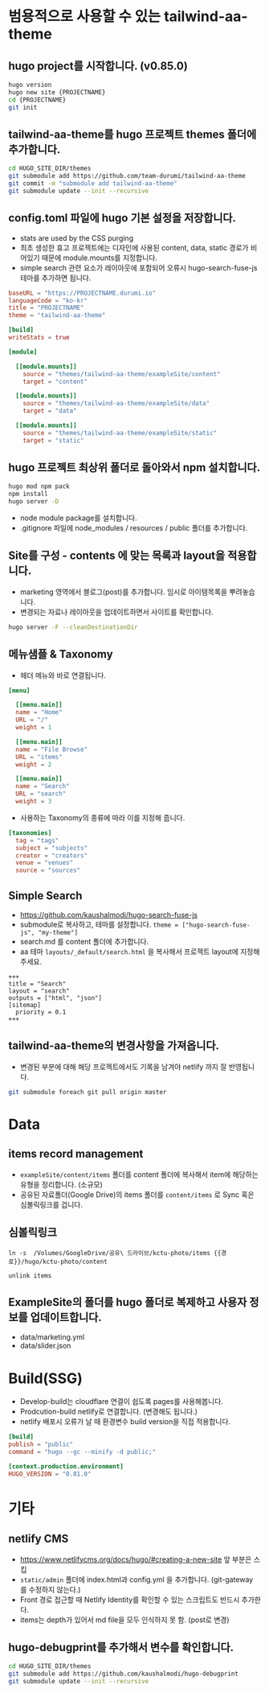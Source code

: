 # 범용적으로 사용할 수 있는 tailwind-aa-theme

## hugo project를 시작합니다. (v0.85.0)

```bash
hugo version
hugo new site {PROJECTNAME}
cd {PROJECTNAME}
git init
```

## tailwind-aa-theme를 hugo 프로젝트 themes 폴더에 추가합니다.

```bash
cd HUGO_SITE_DIR/themes
git submodule add https://github.com/team-durumi/tailwind-aa-theme
git commit -m "submodule add tailwind-aa-theme"
git submodule update --init --recursive
```

## config.toml 파일에 hugo 기본 설정을 저장합니다. 
- stats are used by the CSS purging
- 최초 생성한 휴고 프로젝트에는 디자인에 사용된 content, data, static 경로가 비어있기 때문에 module.mounts를 지정합니다.
- simple search 관련 요소가 레이아웃에 포함되어 오류시 hugo-search-fuse-js 테마를 추가하면 됩니다.

```toml
baseURL = "https://PROJECTNAME.durumi.io"
languageCode = "ko-kr"
title = "PROJECTNAME"
theme = "tailwind-aa-theme"

[build]
writeStats = true

[module]

  [[module.mounts]]
    source = "themes/tailwind-aa-theme/exampleSite/content"
    target = "content"  

  [[module.mounts]]
    source = "themes/tailwind-aa-theme/exampleSite/data"
    target = "data"    

  [[module.mounts]]
    source = "themes/tailwind-aa-theme/exampleSite/static"
    target = "static"
```

## hugo 프로젝트 최상위 폴더로 돌아와서 npm 설치합니다.
```bash
hugo mod npm pack
npm install
hugo server -D
```
- node module package를 설치합니다.
- .gitignore 파일에 node_modules / resources / public 폴더를 추가합니다.

## Site를 구성 - contents 에 맞는 목록과 layout을 적용합니다. 
- marketing 영역에서 블로그(post)를 추가합니다. 임시로 아이템목록을 뿌려놓습니다.
- 변경되는 자료나 레이아웃을 업데이트하면서 사이트를 확인합니다. 
```bash
hugo server -F --cleanDestinationDir
```

## 메뉴샘플 & Taxonomy
- 헤더 메뉴와 바로 연결됩니다. 
```toml
[menu]

  [[menu.main]]
  name = "Home"
  URL = "/"
  weight = 1

  [[menu.main]]
  name = "File Browse"
  URL = "items"
  weight = 2

  [[menu.main]]
  name = "Search"
  URL = "search"
  weight = 3
```
- 사용하는 Taxonomy의 종류에 따라 이를 지정해 줍니다. 
```toml
[taxonomies]
  tag = "tags"
  subject = "subjects"
  creator = "creators"
  venue = "venues"
  source = "sources"
```

## Simple Search
- https://github.com/kaushalmodi/hugo-search-fuse-js
- submodule로 복사하고, 테마를 설정합니다. ```theme = ["hugo-search-fuse-js", "my-theme"]```
- search.md 를 content 폴더에 추가합니다. 
- aa 테마 ```layouts/_default/search.html``` 을 복사해서 프로젝트 layout에 지정해주세요. 

```
+++
title = "Search"
layout = "search"
outputs = ["html", "json"]
[sitemap]
  priority = 0.1
+++
```

## tailwind-aa-theme의 변경사항을 가져옵니다. 
- 변경된 부분에 대해 해당 프로젝트에서도 기록을 남겨야 netlify 까지 잘 반영됩니다. 

```bash
git submodule foreach git pull origin master
```


# Data

## items record management
- ```exampleSite/content/items``` 폴더를 content 폴더에 복사해서 item에 해당하는 유형을 정리합니다. (소규모)
- 공유된 자료폴더(Google Drive)의 items 폴더를 ```content/items``` 로 Sync 혹은 심볼릭링크를 겁니다. 

## 심볼릭링크
```symlink
ln -s  /Volumes/GoogleDrive/공유\ 드라이브/kctu-photo/items {{경로}}/hugo/kctu-photo/content
```

```unlink
unlink items
```

## ExampleSite의 폴더를 hugo 폴더로 복제하고 사용자 정보를 업데이트합니다. 

- data/marketing.yml
- data/slider.json


# Build(SSG)

- Develop-build는 cloudflare 연결이 쉽도록 pages를 사용해봅니다. 
- Prodcution-build netlify로 연결합니다. (변경해도 됩니다.)
- netlify 배포시 오류가 날 때 환경변수 build version을 직접 적용합니다.

```toml
[build]
publish = "public"
command = "hugo --gc --minify -d public;"

[context.production.environment]
HUGO_VERSION = "0.81.0"
```

# 기타

## netlify CMS
- https://www.netlifycms.org/docs/hugo/#creating-a-new-site 앞 부분은 스킵
- ```static/admin``` 폴더에 index.html과 config.yml 을 추가합니다. (git-gateway 를 수정하지 않는다.)
- Front 경로 접근할 때 Netlify Identity를 확인할 수 있는 스크립트도 반드시 추가한다. 
- items는 depth가 있어서 md file을 모두 인식하지 못 함. (post로 변경)

## hugo-debugprint를 추가해서 변수를 확인합니다.

```bash
cd HUGO_SITE_DIR/themes
git submodule add https://github.com/kaushalmodi/hugo-debugprint
git submodule update --init --recursive
```